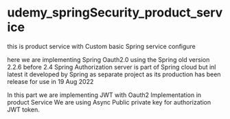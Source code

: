 # udemy_springSecurity_product_service
this is product service with Custom basic Spring service configure 

here we are implementing  Spring Oauth2.0 using the Spring old version 2.2.6 before 2.4 Spring Authorization server
is part of Spring cloud but inl latest it developed by Spring as separate project as its production has been release for use in 19 Aug 2022

In this part we are implementing JWT with Oauth2 Implementation in product Service
We are using Async Public private key for authorization JWT token.



